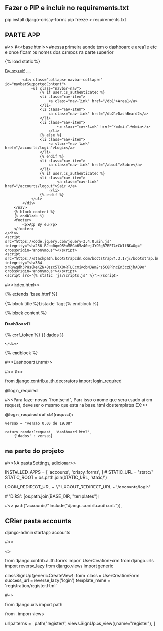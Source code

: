 ## Fazer o PIP e incluir no requirements.txt
pip install django-crispy-forms
pip freeze > requirements.txt
## PARTE APP
#<<Na pasta templates fazer os corpos do site>>
#<<base.html>>
#nessa primeira aonde tem o dashboard e area1 e etc e onde ficam os nomes dos campos na parte superior


{% load static %}

<!DOCTYPE html>
<html lang="en">
<head>
    <meta charset="UTF-8">
    <meta name="viewport" content="width=device-width, initial-scale=1.0">
    <meta http-equiv="X-UA-Compatible" content="ie=edge">    
    <link href="https://stackpath.bootstrapcdn.com/bootstrap/4.3.1/css/bootstrap.min.css" rel="stylesheet" integrity="sha384-ggOyR0iXCbMQv3Xipma34MD+dH/1fQ784/j6cY/iJTQUOhcWr7x9JvoRxT2MZw1T" crossorigin="anonymous">
    <link rel="stylesheet" href="https://use.fontawesome.com/releases/v5.7.2/css/all.css" integrity="sha384-fnmOCqbTlWIlj8LyTjo7mOUStjsKC4pOpQbqyi7RrhN7udi9RwhKkMHpvLbHG9Sr" crossorigin="anonymous">
    
    
</head>
<body>
    <div class="container-fluid">
        <nav class="navbar navbar-expand-lg navbar-light bg-light">
            <a class="navbar-brand" href="/">By myself</a>
            <button class="navbar-toggler" type="button" data-toggle="collapse" data-target="#navbarSupportedContent" aria-controls="navbarSupportedContent" aria-expanded="false" aria-label="Toggle navigation">
                <span class="navbar-toggler-icon"></span>
            </button>
            
            <div class="collapse navbar-collapse" id="navbarSupportedContent">
                <ul class="navbar-nav">
                    {% if user.is_authenticated %}
                    <li class="nav-item">
                        <a class="nav-link" href="/db1">Area1</a>
                    </li>
                    <li class="nav-item">
                        <a class="nav-link" href="/db2">DashBoard2</a>
                    </li>
                    <li class="nav-item">
                            <a class="nav-link" href="/admin">Admin</a>
                        </li>
                    {% else %}
                    <li class="nav-item">
                        <a class="nav-link" href="/accounts/login">Login</a>
                    </li>
                    {% endif %}
                    <li class="nav-item">
                        <a class="nav-link" href="/about">Sobre</a>
                    </li>
                    {% if user.is_authenticated %}
                    <li class="nav-item">
                            <a class="nav-link" href="/accounts/logout">Sair </a>
                        </li>
                    {% endif %}
                </ul>
            </div>
        </nav>
        {% block content %}
        {% endblock %}
        <footer>
            <p>App By eu</p>
        </footer>
    </div>
    <script
    src="https://code.jquery.com/jquery-3.4.0.min.js"
    integrity="sha256-BJeo0qm959uMBGb65z40ejJYGSgR7REI4+CW1fNKwOg="
    crossorigin="anonymous"></script>
    <script src="https://stackpath.bootstrapcdn.com/bootstrap/4.3.1/js/bootstrap.bundle.min.js" integrity="sha384-xrRywqdh3PHs8keKZN+8zzc5TX0GRTLCcmivcbNJWm2rs5C8PRhcEn3czEjhAO9o" crossorigin="anonymous"></script>
    <script src="{% static 'js/scripts.js' %}"></script>
</body>
</html>

#<<index.html>>

{% extends 'base.html'%}

{% block title %}Lista de Tags{% endblock %}

{% block content %}
<div class="row">
    <div class="col">
                <h4 class="card-title text-center">DashBoard1</h4>        
                    {% csrf_token %}  
                    {{ dados }}

    </div>
</div>

{% endblock %}

#<<Dashboard1.html>>


#<<baixar pasta Static do repositorio do professor>>
#<<Na pasta views.py adicionar>>

from django.contrib.auth.decorators import login_required

<!-- #em cima do Def -->
@login_required

#<<Para fazer novas "frontsend", Para isso o nome que sera usado ai em request, deve ser o mesmo que esta na base.html dos templates EX:>>

@login_required
def db1(request):

    versao = "versao 0.00 de 19/08"

    return render(request, 'dashboard.html', 
        {'dados' : versao}


## na parte do projeto

#<<NA pasta Settings, adicionar>>

INSTALLED_APPS = [
    'accounts',
    'crispy_forms',
]
#<no final da pasta>
STATIC_URL = 'static/'
STATIC_ROOT = os.path.join(STATIC_URL, 'static/')

LOGIN_REDIRECT_URL = '/'
LOGOUT_REDIRECT_URL = '/accounts/login'

#<se nao tiver feito o DIR nos templates>
'DIRS': [os.path.join(BASE_DIR, "templates")]

#<<na pasta Urls>>
path("accounts/",include("django.contrib.auth.urls")),

## CRiar pasta accounts

django-admin startapp accounts

#<<Copiar pasta de templates do repositorio do professor>>

<<na pasta views>>

from django.contrib.auth.forms import UserCreationForm
from django.urls import reverse_lazy
from django.views import generic

class SignUp(generic.CreateView):
    form_class = UserCreationForm
    success_url = reverse_lazy('login')
    template_name = 'registration/register.html'

#<<Criar pasta URLS>>

from django.urls import path

from . import views

urlpatterns = [
    path("register/", views.SignUp.as_view(),name="register"),
]


